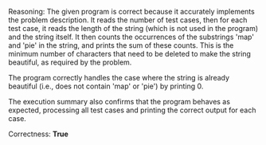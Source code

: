 Reasoning:
The given program is correct because it accurately implements the problem description. It reads the number of test cases, then for each test case, it reads the length of the string (which is not used in the program) and the string itself. It then counts the occurrences of the substrings 'map' and 'pie' in the string, and prints the sum of these counts. This is the minimum number of characters that need to be deleted to make the string beautiful, as required by the problem.

The program correctly handles the case where the string is already beautiful (i.e., does not contain 'map' or 'pie') by printing 0.

The execution summary also confirms that the program behaves as expected, processing all test cases and printing the correct output for each case.

Correctness: **True**
